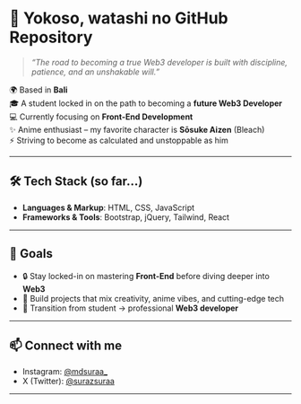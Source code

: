 # 👋 Yokoso, watashi no GitHub Repository  

> *“The road to becoming a true Web3 developer is built with discipline, patience, and an unshakable will.”*  

🌍 Based in **Bali**  
🎓 A student locked in on the path to becoming a **future Web3 Developer**  
💻 Currently focusing on **Front-End Development**  
✨ Anime enthusiast – my favorite character is **Sōsuke Aizen** (Bleach)  
⚡ Striving to become as calculated and unstoppable as him  

---

## 🛠 Tech Stack (so far...)
- **Languages & Markup**: HTML, CSS, JavaScript  
- **Frameworks & Tools**: Bootstrap, jQuery, Tailwind, React  

---

## 📌 Goals
- 🔒 Stay locked-in on mastering **Front-End** before diving deeper into **Web3**  
- 🧩 Build projects that mix creativity, anime vibes, and cutting-edge tech  
- 🌌 Transition from student → professional **Web3 developer**  

---

## 📫 Connect with me
- Instagram: [@mdsuraa_](https://instagram.com/mdsuraa_)  
- X (Twitter): [@surazsuraa](https://x.com/surazsuraa)  

---

